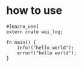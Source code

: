 # how to use 

````
#[macro_use]
extern crate wei_log;

fn main() {
    info!("hello world");
    error!("hello world");
}
````